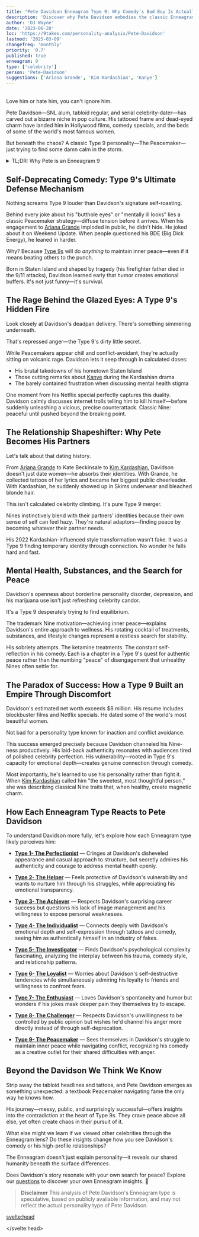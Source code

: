 ```yaml
---
title: "Pete Davidson Enneagram Type 9: Why Comedy's Bad Boy Is Actually a Peacemaker"
description: 'Discover why Pete Davidson embodies the classic Enneagram Type 9 personality despite his chaotic public image'
author: 'DJ Wayne'
date: '2023-06-20'
loc: 'https://9takes.com/personality-analysis/Pete-Davidson'
lastmod: '2025-03-09'
changefreq: 'monthly'
priority: '0.7'
published: true
enneagram: 9
type: ['celebrity']
person: 'Pete-Davidson'
suggestions: ['Ariana Grande', 'Kim Kardashian', 'Kanye']
---
```


<!-- 'SNL Cast Members' -->

<script>
	import PopCard from "$lib/components/atoms/PopCard.svelte";
	import BlogPurpose from '$lib/components/blog/BlogPurpose.svelte'
</script>

<div
	style="display: flex;
    justify-content: center;
    margin: 1rem 0;
	"
>
	<PopCard
		image={`/types/9s/${'Pete-Davidson'}.webp`}
		showIcon={false}
		enneagramType="9"
		displayText="Pete Davidson"
		subtext=""
	/>
</div>

<p class="firstLetter">Love him or hate him, you can't ignore him.</p>

Pete Davidson—SNL alum, tabloid regular, and serial celebrity-dater—has carved out a bizarre niche in pop culture. His tattooed frame and dead-eyed charm have landed him in Hollywood films, comedy specials, and the beds of some of the world's most famous women.

But beneath the chaos? A classic Type 9 personality—The Peacemaker—just trying to find some damn calm in the storm.

<details>
<summary class="accordion">TL;DR: Why Pete is an Enneagram 9</summary>
<div class="panel">
<ul>
<li><b>Master of Self-Deprecation</b>: Davidson weaponizes his insecurities through comedy—a classic Type 9 method for finding inner peace while diffusing tension around tough subjects from his father's death to his high-profile breakups.</li>
<li><b>The Anger Underneath</b>: Behind that sleepy-eyed grin hides suppressed rage—a quintessential Type 9 trait. It surfaces in biting comedy about Staten Island, celebrity culture, and his own mental health struggles.
</li>
<li><b>Relationship Chameleon</b>: From Ariana Grande to Kim Kardashian, Davidson morphs into a reflection of his partners—adopting their worlds and aesthetics. This partner-merging is textbook Type 9 behavior.</li>
<li><b>Peace Through Chaos</b>: His controversial lifestyle, borderline personality disorder diagnosis, and substance struggles all reflect a Type 9 desperately seeking inner tranquility through whatever means necessary.</li>
</ul>
  </div>
</details>

## Self-Deprecating Comedy: Type 9's Ultimate Defense Mechanism

Nothing screams Type 9 louder than Davidson's signature self-roasting.

Behind every joke about his "butthole eyes" or "mentally ill looks" lies a classic Peacemaker strategy—diffuse tension before it arrives. When his engagement to [Ariana Grande](/personality-analysis/Ariana-Grande) imploded in public, he didn't hide. He joked about it on Weekend Update. When people questioned his BDE (Big Dick Energy), he leaned in harder.

Why? Because [Type 9s](/enneagram-corner/enneagram-type-9) will do _anything_ to maintain inner peace—even if it means beating others to the punch.

Born in Staten Island and shaped by tragedy (his firefighter father died in the 9/11 attacks), Davidson learned early that humor creates emotional buffers. It's not just funny—it's survival.

## The Rage Behind the Glazed Eyes: A Type 9's Hidden Fire

Look closely at Davidson's deadpan delivery. There's something simmering underneath.

That's repressed anger—the Type 9's dirty little secret.

While Peacemakers appear chill and conflict-avoidant, they're actually sitting on volcanic rage. Davidson lets it seep through in calculated doses:

- His brutal takedowns of his hometown Staten Island
- Those cutting remarks about [Kanye](/personality-analysis/Kanye) during the Kardashian drama
- The barely contained frustration when discussing mental health stigma

One moment from his Netflix special perfectly captures this duality. Davidson calmly discusses internet trolls telling him to kill himself—before suddenly unleashing a vicious, precise counterattack. Classic Nine: peaceful until pushed beyond the breaking point.

## The Relationship Shapeshifter: Why Pete Becomes His Partners

Let's talk about that dating history.

From [Ariana Grande](/personality-analysis/Ariana-Grande) to Kate Beckinsale to [Kim Kardashian](/personality-analysis/Kim-Kardashian), Davidson doesn't just date women—he absorbs their identities. With Grande, he collected tattoos of her lyrics and became her biggest public cheerleader. With Kardashian, he suddenly showed up in Skims underwear and bleached blonde hair.

This isn't calculated celebrity climbing. It's pure Type 9 merger.

Nines instinctively blend with their partners' identities because their own sense of self can feel hazy. They're natural adaptors—finding peace by becoming whatever their partner needs.

His 2022 Kardashian-influenced style transformation wasn't fake. It was a Type 9 finding temporary identity through connection. No wonder he falls hard and fast.

## Mental Health, Substances, and the Search for Peace

Davidson's openness about borderline personality disorder, depression, and his marijuana use isn't just refreshing celebrity candor.

It's a Type 9 desperately trying to find equilibrium.

The trademark Nine motivation—achieving inner peace—explains Davidson's entire approach to wellness. His rotating cocktail of treatments, substances, and lifestyle changes represent a restless search for stability.

His sobriety attempts. The ketamine treatments. The constant self-reflection in his comedy. Each is a chapter in a Type 9's quest for authentic peace rather than the numbing "peace" of disengagement that unhealthy Nines often settle for.

## The Paradox of Success: How a Type 9 Built an Empire Through Discomfort

Davidson's estimated net worth exceeds $8 million. His resume includes blockbuster films and Netflix specials. He dated some of the world's most beautiful women.

Not bad for a personality type known for inaction and conflict avoidance.

This success emerged precisely because Davidson channeled his Nine-ness productively. His laid-back authenticity resonates with audiences tired of polished celebrity perfection. His vulnerability—rooted in Type 9's capacity for emotional depth—creates genuine connection through comedy.

Most importantly, he's learned to use his personality rather than fight it. When [Kim Kardashian](/personality-analysis/Kim-Kardashian) called him "the sweetest, most thoughtful person," she was describing classical Nine traits that, when healthy, create magnetic charm.

## How Each Enneagram Type Reacts to Pete Davidson

To understand Davidson more fully, let's explore how each Enneagram type likely perceives him:

- **[Type 1- The Perfectionist](/enneagram-corner/enneagram-type-1)** — Cringes at Davidson's disheveled appearance and casual approach to structure, but secretly admires his authenticity and courage to address mental health openly.

- **[Type 2- The Helper](/enneagram-corner/enneagram-type-2)** — Feels protective of Davidson's vulnerability and wants to nurture him through his struggles, while appreciating his emotional transparency.

- **[Type 3- The Achiever](/enneagram-corner/enneagram-type-3)** — Respects Davidson's surprising career success but questions his lack of image management and his willingness to expose personal weaknesses.

- **[Type 4- The Individualist](/enneagram-corner/enneagram-type-4)** — Connects deeply with Davidson's emotional depth and self-expression through tattoos and comedy, seeing him as authentically himself in an industry of fakes.

- **[Type 5- The Investigator](/enneagram-corner/enneagram-type-5)** — Finds Davidson's psychological complexity fascinating, analyzing the interplay between his trauma, comedy style, and relationship patterns.

- **[Type 6- The Loyalist](/enneagram-corner/enneagram-type-6)** — Worries about Davidson's self-destructive tendencies while simultaneously admiring his loyalty to friends and willingness to confront fears.

- **[Type 7- The Enthusiast](/enneagram-corner/enneagram-type-7)** — Loves Davidson's spontaneity and humor but wonders if his jokes mask deeper pain they themselves try to escape.

- **[Type 8- The Challenger](/enneagram-corner/enneagram-type-8)** — Respects Davidson's unwillingness to be controlled by public opinion but wishes he'd channel his anger more directly instead of through self-deprecation.

- **[Type 9- The Peacemaker](/enneagram-corner/enneagram-type-9)** — Sees themselves in Davidson's struggle to maintain inner peace while navigating conflict, recognizing his comedy as a creative outlet for their shared difficulties with anger.

## Beyond the Davidson We Think We Know

Strip away the tabloid headlines and tattoos, and Pete Davidson emerges as something unexpected: a textbook Peacemaker navigating fame the only way he knows how.

His journey—messy, public, and surprisingly successful—offers insights into the contradiction at the heart of Type 9s. They crave peace above all else, yet often create chaos in their pursuit of it.

What else might we learn if we viewed other celebrities through the Enneagram lens? Do these insights change how you see Davidson's comedy or his high-profile relationships?

The Enneagram doesn't just explain personality—it reveals our shared humanity beneath the surface differences.

Does Davidson's story resonate with your own search for peace? Explore our <a href="/questions">questions</a> to discover your own Enneagram insights. 🚀

> **Disclaimer** This analysis of Pete Davidson's Enneagram type is speculative, based on publicly available information, and may not reflect the actual personality type of Pete Davidson.

<svelte:head>

<script type="application/ld+json">
	{
  "@context": "http://schema.org",
  "@graph": [
    {
      "@type": "Article",
      "articleBody": "This article examines Pete Davidson through the lens of Enneagram Type 9 personality. Despite his chaotic public image, Davidson displays core Nine characteristics: conflict avoidance through self-deprecating humor, suppressed anger that occasionally surfaces in his comedy, merging with his partners' identities in relationships, and a constant search for inner peace despite mental health struggles. The article analyzes how his Type 9 traits have both helped and hindered his career and personal life.",
      "creator": {
        "@type": "Person",
        "name": "DJ Wayne",
        "sameAs": ["https://www.instagram.com/djwayne3/", "https://www.youtube.com/@djwayne3", "https://www.linkedin.com/in/davidtwayne/", "https://twitter.com/djwayne3"
        ]
      },
      "author": {
        "@type": "Person",
        "name": "DJ Wayne",
        "sameAs": ["https://www.instagram.com/djwayne3/", "https://www.youtube.com/@djwayne3", "https://www.linkedin.com/in/davidtwayne/", "https://twitter.com/djwayne3"
        ]
      },
      "dateModified": {
        "@type": "Date",
        "@value": "2025-03-09"
      },
      "datePublished": {
        "@type": "Date",
        "@value": "2023-06-20"
      },
      "description": "Discover why Pete Davidson—comedian, SNL alum, and celebrity dater—actually exhibits classic Enneagram Type 9 characteristics despite his chaotic public image. From his self-deprecating humor to his relationship patterns, see how the Peacemaker personality explains Davidson's contradictory behaviors.",
      "headline": "Pete Davidson Enneagram Type 9: Why Comedy's Bad Boy Is Actually a Peacemaker",
      "image": {
        "@type": "ImageObject",
        "height": 900,
        "url": "https://9takes.com/types/9s/Pete-Davidson.webp",
        "width": 900
      },
      "mainEntityOfPage": {
        "@id": "https://9takes.com/personality-analysis/Pete-Davidson",
        "@type": "WebPage"
      },
      "mentions": {
        "@type": "Person",
        "name": "Pete Davidson",
        "sameAs": ["https://en.wikipedia.org/wiki/Pete_Davidson", "https://www.imdb.com/name/nm0203457/", "https://www.instagram.com/petedavidson.93"]
      },
      "publisher": {
        "@type": "Organization",
        "sameAs": ["https://www.instagram.com/9takesdotcom/", "https://twitter.com/9takesdotcom"],
        "logo": {
          "@type": "ImageObject",
          "url": "https://9takes.com/brand/aero.png"
        },
        "name": "9takes"
      }
    },
    {
      "@type": "FAQPage",
      "mainEntity": [
        {
          "@type": "Question",
          "acceptedAnswer": {
            "@type": "Answer",
            "text": "Despite his chaotic public image, Pete Davidson shows classic Type 9 traits: conflict avoidance through self-deprecating humor, suppressed anger that occasionally erupts, a tendency to merge with his partners' identities in relationships, and a constant search for inner peace despite mental health struggles. His laid-back demeanor masks the inner turmoil typical of Nines."
          },
          "name": "Why is Pete Davidson considered an Enneagram Type 9?"
        },
        {
          "@type": "Question",
          "acceptedAnswer": {
            "@type": "Answer",
            "text": "Pete's Type 9 characteristics are evident in his self-deprecating comedy style (diffusing tension before it arises), his relationship patterns (adopting partners' styles and interests), his struggles with expressing anger directly, and his open battle with mental health issues (reflecting a Nine's desperate search for inner peace). His casual, adaptable demeanor that resonates with audiences is quintessentially Type 9."
          },
          "name": "What are some examples of Pete Davidson's Type 9 traits?"
        },
		{
          "@type": "Question",
          "acceptedAnswer": {
            "@type": "Answer",
            "text": "Pete Davidson's personality combines laid-back charm with underlying vulnerability. He's known for his self-deprecating humor, emotional transparency about mental health struggles, and an adaptable nature that allows him to fit into diverse social circles. While appearing casual and sometimes disengaged, he demonstrates surprising emotional depth and resilience in handling public scrutiny and personal challenges."
          },
          "name": "What is Pete Davidson's personality like?"
        },
		{
          "@type": "Question",
          "acceptedAnswer": {
            "@type": "Answer",
            "text": "Based on public behavior and interviews, Pete Davidson appears to be an Enneagram Type 9 (The Peacemaker). This is evidenced by his conflict-avoidant tendencies, self-deprecating humor, difficulty expressing anger directly, tendency to merge with romantic partners, and constant search for inner peace despite outer turbulence. His laid-back demeanor masks the typical inner struggle of Type 9s to maintain emotional equilibrium."
          },
          "name": "What Enneagram type is Pete Davidson?"
        }
      ]
    }
  ]
}
</script>

</svelte:head>
